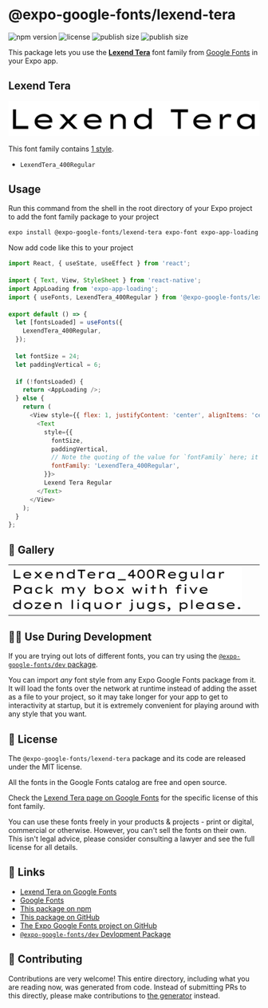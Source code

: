 # @expo-google-fonts/lexend-tera

![npm version](https://flat.badgen.net/npm/v/@expo-google-fonts/lexend-tera)
![license](https://flat.badgen.net/github/license/expo/google-fonts)
![publish size](https://flat.badgen.net/packagephobia/install/@expo-google-fonts/lexend-tera)
![publish size](https://flat.badgen.net/packagephobia/publish/@expo-google-fonts/lexend-tera)

This package lets you use the [**Lexend Tera**](https://fonts.google.com/specimen/Lexend+Tera) font family from [Google Fonts](https://fonts.google.com/) in your Expo app.

## Lexend Tera

![Lexend Tera](./font-family.png)

This font family contains [1 style](#-gallery).

- `LexendTera_400Regular`

## Usage

Run this command from the shell in the root directory of your Expo project to add the font family package to your project
```sh
expo install @expo-google-fonts/lexend-tera expo-font expo-app-loading
```

Now add code like this to your project
```js
import React, { useState, useEffect } from 'react';

import { Text, View, StyleSheet } from 'react-native';
import AppLoading from 'expo-app-loading';
import { useFonts, LexendTera_400Regular } from '@expo-google-fonts/lexend-tera';

export default () => {
  let [fontsLoaded] = useFonts({
    LexendTera_400Regular,
  });

  let fontSize = 24;
  let paddingVertical = 6;

  if (!fontsLoaded) {
    return <AppLoading />;
  } else {
    return (
      <View style={{ flex: 1, justifyContent: 'center', alignItems: 'center' }}>
        <Text
          style={{
            fontSize,
            paddingVertical,
            // Note the quoting of the value for `fontFamily` here; it expects a string!
            fontFamily: 'LexendTera_400Regular',
          }}>
          Lexend Tera Regular
        </Text>
      </View>
    );
  }
};

```

## 🔡 Gallery


||||
|-|-|-|
|![LexendTera_400Regular](./LexendTera_400Regular.ttf.png)||||


## 👩‍💻 Use During Development

If you are trying out lots of different fonts, you can try using the [`@expo-google-fonts/dev` package](https://github.com/expo/google-fonts/tree/master/font-packages/dev#readme).

You can import *any* font style from any Expo Google Fonts package from it. It will load the fonts
over the network at runtime instead of adding the asset as a file to your project, so it may take longer
for your app to get to interactivity at startup, but it is extremely convenient
for playing around with any style that you want.

## 📖 License

The `@expo-google-fonts/lexend-tera` package and its code are released under the MIT license.

All the fonts in the Google Fonts catalog are free and open source.

Check the [Lexend Tera page on Google Fonts](https://fonts.google.com/specimen/Lexend+Tera) for the specific license of this font family.

You can use these fonts freely in your products & projects - print or digital, commercial or otherwise. However, you can't sell the fonts on their own. This isn't legal advice, please consider consulting a lawyer and see the full license for all details.

## 🔗 Links

- [Lexend Tera on Google Fonts](https://fonts.google.com/specimen/Lexend+Tera)
- [Google Fonts](https://fonts.google.com/)
- [This package on npm](https://www.npmjs.com/package/@expo-google-fonts/lexend-tera)
- [This package on GitHub](https://github.com/expo/google-fonts/tree/master/font-packages/lexend-tera)
- [The Expo Google Fonts project on GitHub](https://github.com/expo/google-fonts)
- [`@expo-google-fonts/dev` Devlopment Package](https://github.com/expo/google-fonts/tree/master/font-packages/dev)

## 🤝 Contributing

Contributions are very welcome! This entire directory, including what you are reading now, was generated from code. Instead of submitting PRs to this directly, please make contributions to [the generator](https://github.com/expo/google-fonts/tree/master/packages/generator) instead.
